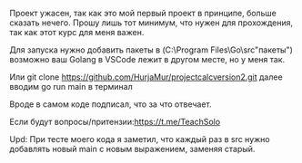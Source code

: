 Проект ужасен, так как это мой первый проект в принципе, больше сказать нечего. Прошу лишь тот минимум, что нужен для прохождения, так как этот 
курс для меня важен.

Для запуска нужно добавить пакеты в (C:\Program Files\Go\src\"пакеты") возможно ваш Golang в VSCode лежит в другом месте, но у меня так.

Или git clone https://github.com/HurjaMur/projectcalcversion2.git
далее вводим go run main в терминал

Вроде в самом коде подписал, что за что отвечает.

Если будут вопросы/притензии:https://t.me/TeachSolo

Upd: При тесте моего кода я заметил, что каждый раз в src нужно добавлять новый main с новым выражением, заменяя старый.
